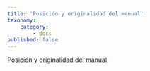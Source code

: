 ```yaml
---
title: 'Posición y originalidad del manual'
taxonomy:
    category:
        - docs
published: false
---
```


Posición y originalidad del manual